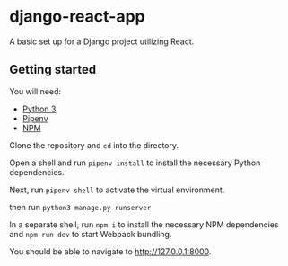 # django-react-app
A basic set up for a Django project utilizing React.

## Getting started
You will need:
* [Python 3](https://www.python.org/downloads/)
* [Pipenv](https://github.com/pypa/pipenv)
* [NPM](https://www.npmjs.com/get-npm)

Clone the repository and `cd` into the directory.

Open a shell and run `pipenv install` to install the necessary Python dependencies.

Next, run `pipenv shell` to activate the virtual environment.

then run `python3 manage.py runserver`

In a separate shell, run `npm i` to install the necessary NPM dependencies and `npm run dev` to start Webpack bundling.

You should be able to navigate to http://127.0.0.1:8000.
